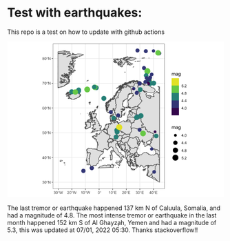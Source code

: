 <!-- README.md is generated from README.Rmd. Please edit that file -->

Test with earthquakes:
======================

This repo is a test on how to update with github actions

![](man/figures/README-unnamed-chunk-2-1.png)

The last tremor or earthquake happened 137 km N of Caluula, Somalia, and
had a magnitude of 4.8. The most intense tremor or earthquake in the
last month happened 152 km S of Al Ghayz̧ah, Yemen and had a magnitude of
5.3, this was updated at 07/01, 2022 05:30. Thanks stackoverflow!!
